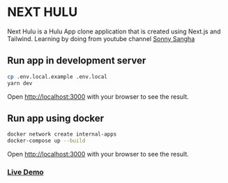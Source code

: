 # NEXT HULU

Next Hulu is a Hulu App clone application that is created using Next.js and Tailwind. Learning by doing from youtube channel [Sonny Sangha](https://www.youtube.com/user/ssangha32)

## Run app in development server

```bash
cp .env.local.example .env.local
yarn dev
```

Open [http://localhost:3000](http://localhost:3000) with your browser to see the result.

## Run app using docker

```bash
docker network create internal-apps
docker-compose up --build
```

Open [http://localhost:3000](http://localhost:3000) with your browser to see the result.

### [Live Demo](https://next-hulu-gamma.vercel.app)
